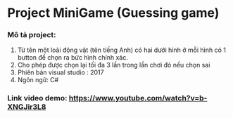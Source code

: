 # Project MiniGame (Guessing game)

### Mô tả project:
1. Từ tên một loài động vật (tên tiếng Anh) có hai dưới hình ở mỗi hình có 1 button để chọn ra bức hình chính
xác.
2. Cho phép được chọn lại tối đa 3 lần trong lần chơi đó nếu chọn sai
3. Phiên bản visual studio : 2017
4. Ngôn ngữ: C#

### Link video demo: https://www.youtube.com/watch?v=b-XNGJir3L8